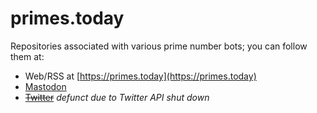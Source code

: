 # primes.today

Repositories associated with various prime number bots; you can follow them at:

* Web/RSS at [https://primes.today](https://primes.today)
* [Mastodon](https://botsin.space/@primes)
* [~~Twitter~~](https://twitter.com/_primes_) _defunct due to Twitter API shut down_

